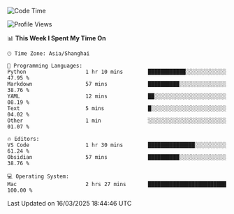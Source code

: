 <!--START_SECTION:waka-->
![Code Time](http://img.shields.io/badge/Code%20Time-545%20hrs-blue)

![Profile Views](http://img.shields.io/badge/Profile%20Views-1-blue)

📊 **This Week I Spent My Time On** 

```text
🕑︎ Time Zone: Asia/Shanghai

💬 Programming Languages: 
Python                   1 hr 10 mins        ████████████░░░░░░░░░░░░░   47.95 % 
Markdown                 57 mins             ██████████░░░░░░░░░░░░░░░   38.76 % 
YAML                     12 mins             ██░░░░░░░░░░░░░░░░░░░░░░░   08.19 % 
Text                     5 mins              █░░░░░░░░░░░░░░░░░░░░░░░░   04.02 % 
Other                    1 min               ░░░░░░░░░░░░░░░░░░░░░░░░░   01.07 % 

🔥 Editors: 
VS Code                  1 hr 30 mins        ███████████████░░░░░░░░░░   61.24 % 
Obsidian                 57 mins             ██████████░░░░░░░░░░░░░░░   38.76 % 

💻 Operating System: 
Mac                      2 hrs 27 mins       █████████████████████████   100.00 % 
```


 Last Updated on 16/03/2025 18:44:46 UTC
<!--END_SECTION:waka-->
